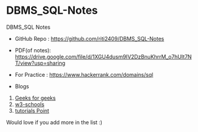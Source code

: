 # DBMS_SQL-Notes
DBMS_SQL Notes

- GitHub Repo : https://github.com/riti2409/DBMS_SQL-Notes

- PDF(of notes): https://drive.google.com/file/d/1XGU4dusm9IV2DzBnuKhrrM_o7hUIt7NT/view?usp=sharing

- For Practice : https://www.hackerrank.com/domains/sql

- Blogs
1) [Geeks for geeks](https://www.geeksforgeeks.org/sql-tutorial/)
2) [w3-schools](https://www.w3schools.com/sql/)
3) [tutorials Point](https://www.tutorialspoint.com/sql/index.htm)

Would love if you add more in the list :)
